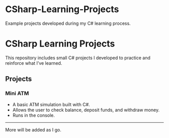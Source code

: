 # CSharp-Learning-Projects
Example projects developed during my C# learning process.
# CSharp Learning Projects

This repository includes small C# projects I developed to practice and reinforce what I’ve learned.
## Projects

### Mini ATM
- A basic ATM simulation built with C#.
- Allows the user to check balance, deposit funds, and withdraw money.
- Runs in the console.

---

More will be added as I go.
